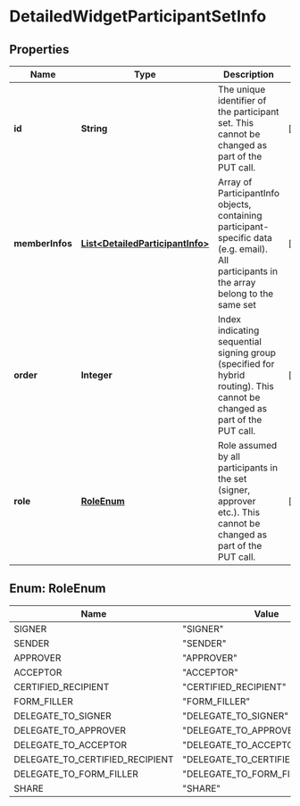 
# DetailedWidgetParticipantSetInfo

## Properties
Name | Type | Description | Notes
------------ | ------------- | ------------- | -------------
**id** | **String** | The unique identifier of the participant set. This cannot be changed as part of the PUT call. |  [optional]
**memberInfos** | [**List&lt;DetailedParticipantInfo&gt;**](DetailedParticipantInfo.md) | Array of ParticipantInfo objects, containing participant-specific data (e.g. email). All participants in the array belong to the same set |  [optional]
**order** | **Integer** | Index indicating sequential signing group (specified for hybrid routing). This cannot be changed as part of the PUT call. |  [optional]
**role** | [**RoleEnum**](#RoleEnum) | Role assumed by all participants in the set (signer, approver etc.). This cannot be changed as part of the PUT call. |  [optional]


<a name="RoleEnum"></a>
## Enum: RoleEnum
Name | Value
---- | -----
SIGNER | &quot;SIGNER&quot;
SENDER | &quot;SENDER&quot;
APPROVER | &quot;APPROVER&quot;
ACCEPTOR | &quot;ACCEPTOR&quot;
CERTIFIED_RECIPIENT | &quot;CERTIFIED_RECIPIENT&quot;
FORM_FILLER | &quot;FORM_FILLER&quot;
DELEGATE_TO_SIGNER | &quot;DELEGATE_TO_SIGNER&quot;
DELEGATE_TO_APPROVER | &quot;DELEGATE_TO_APPROVER&quot;
DELEGATE_TO_ACCEPTOR | &quot;DELEGATE_TO_ACCEPTOR&quot;
DELEGATE_TO_CERTIFIED_RECIPIENT | &quot;DELEGATE_TO_CERTIFIED_RECIPIENT&quot;
DELEGATE_TO_FORM_FILLER | &quot;DELEGATE_TO_FORM_FILLER&quot;
SHARE | &quot;SHARE&quot;



